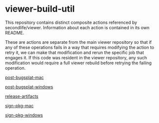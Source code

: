 # viewer-build-util

This repository contains distinct composite actions referenced by
secondlife/viewer. Information about each action is contained in its own
README.

These are actions are separate from the main viewer repository so that if any
of these operations fails in a way that requires modifying the action to retry
it, we can make that modification and rerun the specific job that engages it.
If this code was resident in the viewer repository, any such modification
would require a full viewer rebuild before retrying the failing operation.

[post-bugsplat-mac](post-bugsplat-mac/README.md)

[post-bugsplat-windows](post-bugsplat-windows/README.md)

[release-artifacts](release-artifacts/README.md)

[sign-pkg-mac](sign-pkg-mac/README.md)

[sign-pkg-windows](sign-pkg-windows/README.md)
